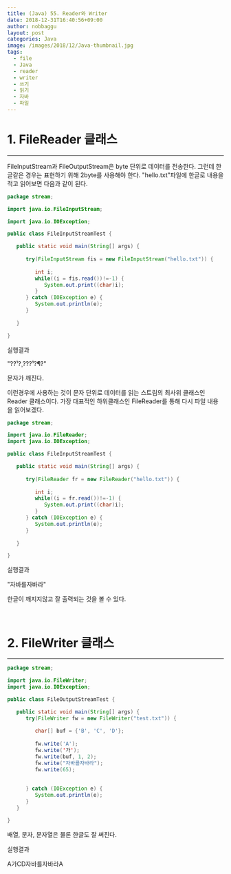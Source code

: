 ```yaml
---
title: (Java) 55. Reader와 Writer
date: 2018-12-31T16:40:56+09:00
author: nobbaggu
layout: post
categories: Java
image: /images/2018/12/Java-thumbnail.jpg
tags:
  - file
  - Java
  - reader
  - writer
  - 쓰기
  - 읽기
  - 자바
  - 파일
---
```

# 1. FileReader 클래스

* * *

FileInputStream과 FileOutputStream은 byte 단위로 데이터를 전송한다. 그런데 한글같은 경우는 표현하기 위해 2byte를 사용해야 한다. "hello.txt"파일에 한글로 내용을 적고 읽어보면 다음과 같이 된다.

~~~ java
package stream;

import java.io.FileInputStream;

import java.io.IOException;

public class FileInputStreamTest {

   public static void main(String[] args) {
      
      try(FileInputStream fis = new FileInputStream("hello.txt")) {
         
         int i;
         while((i = fis.read())!=-1) {
            System.out.print((char)i);
         }
      } catch (IOException e) {
         System.out.println(e);
      }
      
   }

}
~~~

실행결과

"??¹?¸???¹?¶?"

문자가 깨진다.

이런경우에 사용하는 것이 문자 단위로 데이터를 읽는 스트림의 최사위 클래스인 Reader 클래스이다. 가장 대표적인 하위클래스인 FileReader를 통해 다시 파일 내용을 읽어보겠다.

~~~ java
package stream;

import java.io.FileReader;
import java.io.IOException;

public class FileInputStreamTest {

   public static void main(String[] args) {
      
      try(FileReader fr = new FileReader("hello.txt")) {
         
         int i;
         while((i = fr.read())!=-1) {
            System.out.print((char)i);
         }
      } catch (IOException e) {
         System.out.println(e);
      }
      
   }

}
~~~

실행결과

"자바를자바라"

한글이 깨지지않고 잘 출력되는 것을 볼 수 있다.

&nbsp;

# 2. FileWriter 클래스

* * *

~~~ java
package stream;

import java.io.FileWriter;
import java.io.IOException;

public class FileOutputStreamTest {

   public static void main(String[] args) {
      try(FileWriter fw = new FileWriter("test.txt")) {
         
         char[] buf = {'B', 'C', 'D'};
         
         fw.write('A');
         fw.write('가');
         fw.write(buf, 1, 2);
         fw.write("자바를자바라");
         fw.write(65);
         
         
      } catch (IOException e) {
         System.out.println(e);
      }
   }

}
~~~

배열, 문자, 문자열은 물론 한글도 잘 써진다.

실행결과

A가CD자바를자바라A

&nbsp;